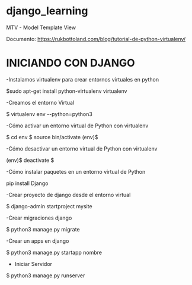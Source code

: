 # django_learning
MTV - Model Template View

Documento: https://rukbottoland.com/blog/tutorial-de-python-virtualenv/

# INICIANDO CON DJANGO

-Instalamos virtualenv para crear entornos virtuales en python 

$sudo apt-get install python-virtualenv virtualenv

-Creamos el entorno Virtual

$ virtualenv env --python=python3

-Cómo activar un entorno virtual de Python con virtualenv

$ cd env
$ source bin/activate
(env)$

-Cómo desactivar un entorno virtual de Python con virtualenv

(env)$ deactivate
$

-Cómo instalar paquetes en un entorno virtual de Python

pip install Django


-Crear proyecto de django desde el entorno virtual

$ django-admin startproject mysite


-Crear migraciones django

$ python3 manage.py migrate

-Crear un apps en django

$ python3 manage.py startapp nombre

- Iniciar Servidor

$ python3 manage.py runserver
